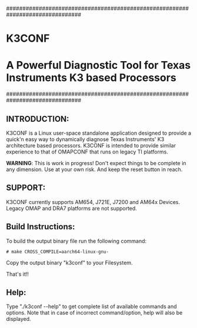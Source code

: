 ###############################################################################
#                                                                             #
#                                   K3CONF                                    #
#                                                                             #
#    A Powerful Diagnostic Tool for Texas Instruments K3 based Processors     #
###############################################################################



INTRODUCTION:
-------------

K3CONF is a Linux user-space standalone application designed to provide a
quick'n easy way to dynamically diagnose Texas Instruments' K3 architecture
based processors. K3CONF is intended to provide similar experience to that of
OMAPCONF that runs on legacy TI platforms.

**WARNING**: This is work in progress! Don't expect things to be complete in any
dimension. Use at your own risk. And keep the reset button in reach.



SUPPORT:
--------

K3CONF currently supports AM654, J721E, J7200 and AM64x Devices. Legacy OMAP and DRA7
platforms are not supported.



Build Instructions:
-------------------

To build the output binary file run the following command:

	# make CROSS_COMPILE=aarch64-linux-gnu-

Copy the output binary "k3conf" to your Filesystem.

That's it!!



Help:
-----

Type "./k3conf --help" to get complete list of available commands and options.
Note that in case of incorrect command/option, help will also be displayed.
